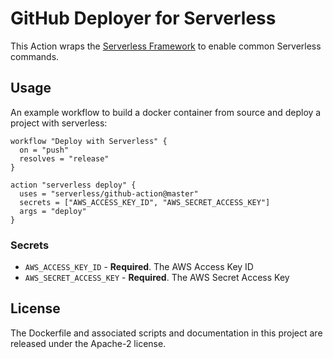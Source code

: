 # GitHub Deployer for Serverless

This Action wraps the [Serverless Framework](https://serverless.com) to enable common Serverless commands.

## Usage
An example workflow to build a docker container from source and deploy a project with serverless:


```
workflow "Deploy with Serverless" {
  on = "push"
  resolves = "release"
}

action "serverless deploy" {
  uses = "serverless/github-action@master"
  secrets = ["AWS_ACCESS_KEY_ID", "AWS_SECRET_ACCESS_KEY"]
  args = "deploy"
}
```

### Secrets

* `AWS_ACCESS_KEY_ID` - **Required**. The AWS Access Key ID
* `AWS_SECRET_ACCESS_KEY` - **Required**. The AWS Secret Access Key


## License

The Dockerfile and associated scripts and documentation in this project are released under the Apache-2 license.
